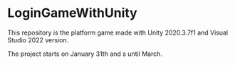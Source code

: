 # LoginGameWithUnity

This repository is the platform game made with Unity 2020.3.7f1 and Visual Studio 2022 version.

The project starts on January 31th and s until March.
